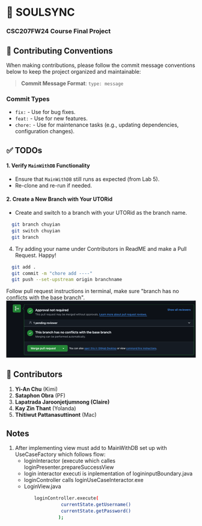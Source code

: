 # 💌 SOULSYNC  
### CSC207FW24 Course Final Project

## 📜 Contributing Conventions

When making contributions, please follow the commit message conventions below to keep the project organized and maintainable:

> **Commit Message Format**: `type: message`

### Commit Types
- `fix:` - Use for bug fixes.
- `feat:` - Use for new features.
- `chore:` - Use for maintenance tasks (e.g., updating dependencies, configuration changes).


## ✅ TODOs

#### 1. Verify `MainWithDB` Functionality
- Ensure that `MainWithDB` still runs as expected (from Lab 5).
- Re-clone and re-run if needed.

#### 2. Create a New Branch with Your UTORid
- Create and switch to a branch with your UTORid as the branch name.

```bash
  git branch chuyian
  git switch chuyian
  git branch
   ```

4. Try adding your name under Contributors in ReadME and make a Pull Request. Happy!

```bash
  git add .
  git commit -m "chore add ----"
  git push --set-upstream origin branchname
   ```
Follow pull request instructions in terminal, make sure "branch has no conflicts with the base branch".
      ![img.png](img.png)


## 🌟 Contributors
1. **Yi-An Chu** (Kimi)
2. **Sataphon Obra** (PF)
3. **Lapatrada Jaroonjetjumnong (Claire)**
4. **Kay Zin Thant** (Yolanda)
5. **Thitiwut Pattanasuttinont** (Mac)


## Notes
1. After implementing view must add to MainWithDB set up with UseCaseFactory which follows flow:      
   - loginInteractor (execute which calles loginPresenter.prepareSuccessView
   - login interactor executi is inplementation of logininputBoundary.java
   - loginController calls loginUseCaseInteractor.exe
   - LoginView.java
   ```bash
          loginController.execute(
                    currentState.getUsername()
                    currentState.getPassword()
                   );
   ```